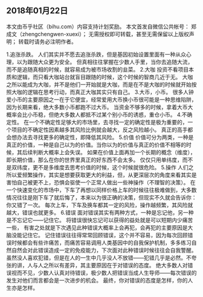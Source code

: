 2018年01月22日
----

​本文由币乎社区（bihu.com）内容支持计划奖励。
本文首发自微信公共帐号： 郑成文（zhengchengwen-xuexi）；
无需授权即可转载，甚至无需保留以上版权声明；
转载时请务必注明作者。

1.追涨杀跌。
人们其实并不愿去追涨杀跌，但是基因初始设置里面有一种从众心理，以为跟随大众更为安全。
但真相往往掌握在少数人手里，当你去追随大流，而不是追随真相的时候，就容易成为被市场收割的韭菜。
2.大咖
投资不看项目本质和逻辑，而只看大咖站台就盲目跟随的时候，这个时候的智商几近于无。
大咖之所以能成为大咖，并不是他们一开始就是大咖，而是在不是大咖的时候就开始按照大咖的逻辑在思考行动，而真正大咖其实只有自己。
3.大币，小币。
很多人钟爱小币的主要原因之一在于它便宜，经常爱用大币换小币很可能是一种思维陷阱，因为长期来看，绝大多数小币都跑不过大币。
当资金不够多的时候，拿着大币大概率会比小币稳，但绝大多数人都抵不过某个别小币的诱惑，重仓小币。
4.不确定性。
在一个不确定性足够大的市场里，去寻找一定的确定性是极为重要的，一个项目的不确定性因素越多其风险比例就会越大，反之风险越小。
真正的高手都会想办法去寻找更多的确定性，即降低其风险。
5.价值
价值可分为两类，一种是真正的价值，一种是自己以为的价值。当你以为的价值与真正的价值不相等的时候，其后续判断大概率上会失误。
如果在价值上面再加一个长期的概念（维度），即长期价值，那么在你的世界里真正的好东西不会太多。
仅仅只用单纬度，而不是双纬度，更不是多维度去思考价值的时候，这个时候就很危险。
5.操作
人们之所以爱频繁操作，其实是想要获取更大的利益，但，从更深层次的角度来看其实是害怕自己被更不上，恐惧会驱使一个正常人做出一些神操作（不理智的决策）。
在一个快速变化的市场中，下车了再想以同样价格上车的时候往往极难做到，大多数情况往往是刚下车了就后悔了，本来以为很正确的决策，但现实不久就会告诉你：你又错了一次。
每次上车，下车及换车都其一定的风险，操作越频繁，其风险就越大，错误也就更多。
6.错误
面对错误其实有两种方式，一种是忘记他，另一种是不忘记它——记住它。
将错误很快忘记可以获得的益处就是可以短期内少痛苦一些， 有害之处就是下次遇见此种错误大概率上会再犯，会再犯的主要原因是大脑没能记住它。
记住错误往往得常常回顾错误，这个并不容易，因为每次回顾错误时候都会有些许痛苦，而痛苦容易调用人类基因中的自我保护机制，多多练习自然自然会对此错误造成一定的免疫能力，下次面对此种错误时候往往会自我警醒。
虽然没人喜欢犯错，但是在人的一生中几乎没人不放错——犯错几乎是必然。不夸张的讲，人与人之所以有差异，其主要原因在于对错误的态度。
绝大多数人对错误视而不见，少数人认真对待错误，极少数人把错误当成人生导师——每次错误的发生对他们而言都会是一次进步的机会。
最终，你对错误的态度是怎样，你的人生亦是怎样。

